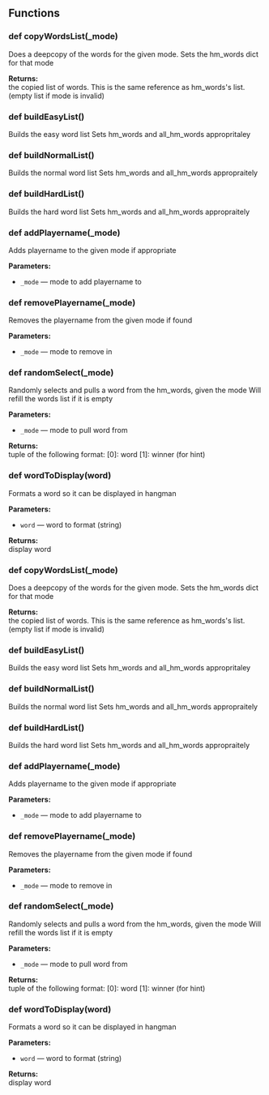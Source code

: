 ## Functions

### def copyWordsList(_mode)

Does a deepcopy of the words for the given mode.  Sets the hm_words dict for that mode

**Returns:**<br>
the copied list of words. This is the same reference as hm_words's list. (empty list if mode is invalid)

### def buildEasyList()

Builds the easy word list  Sets hm_words and all_hm_words appropritaley

### def buildNormalList()

Builds the normal word list  Sets hm_words and all_hm_words appropraitely

### def buildHardList()

Builds the hard word list  Sets hm_words and all_hm_words appropraitely

### def addPlayername(_mode)

Adds playername to the given mode if appropriate

**Parameters:**
- `_mode` &mdash; mode to add playername to


### def removePlayername(_mode)

Removes the playername from the given mode if found

**Parameters:**
- `_mode` &mdash; mode to remove in


### def randomSelect(_mode)

Randomly selects and pulls a word from the hm_words, given the mode  Will refill the words list if it is empty

**Parameters:**
- `_mode` &mdash; mode to pull word from


**Returns:**<br>
tuple of the following format: [0]: word [1]: winner (for hint)

### def wordToDisplay(word)

Formats a word so it can be displayed in hangman

**Parameters:**
- `word` &mdash; word to format (string)


**Returns:**<br>
display word

### def copyWordsList(_mode)

Does a deepcopy of the words for the given mode.  Sets the hm_words dict for that mode

**Returns:**<br>
the copied list of words. This is the same reference as hm_words's list. (empty list if mode is invalid)

### def buildEasyList()

Builds the easy word list  Sets hm_words and all_hm_words appropritaley

### def buildNormalList()

Builds the normal word list  Sets hm_words and all_hm_words appropraitely

### def buildHardList()

Builds the hard word list  Sets hm_words and all_hm_words appropraitely

### def addPlayername(_mode)

Adds playername to the given mode if appropriate

**Parameters:**
- `_mode` &mdash; mode to add playername to


### def removePlayername(_mode)

Removes the playername from the given mode if found

**Parameters:**
- `_mode` &mdash; mode to remove in


### def randomSelect(_mode)

Randomly selects and pulls a word from the hm_words, given the mode  Will refill the words list if it is empty

**Parameters:**
- `_mode` &mdash; mode to pull word from


**Returns:**<br>
tuple of the following format: [0]: word [1]: winner (for hint)

### def wordToDisplay(word)

Formats a word so it can be displayed in hangman

**Parameters:**
- `word` &mdash; word to format (string)


**Returns:**<br>
display word

